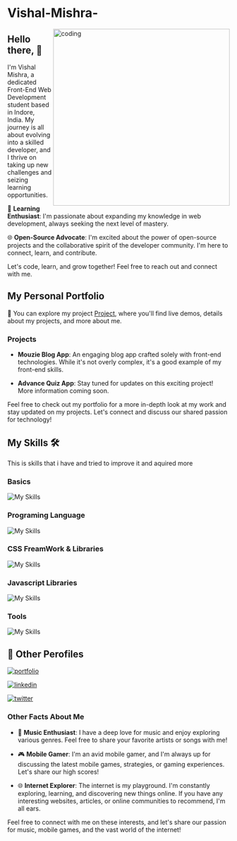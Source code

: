 # Vishal-Mishra-
<img align="right" alt="coding" width="400" src="https://user-images.githubusercontent.com/55389276/140866485-8fb1c876-9a8f-4d6a-98dc-08c4981eaf70.gif">

## Hello there, 👋

I'm Vishal Mishra, a dedicated Front-End Web Development student based in Indore, India. My journey is all about evolving into a skilled developer, and I thrive on taking up new challenges and seizing learning opportunities.

🌱 **Learning Enthusiast**: I'm passionate about expanding my knowledge in web development, always seeking the next level of mastery.

🌐 **Open-Source Advocate**: I'm excited about the power of open-source projects and the collaborative spirit of the developer community. I'm here to connect, learn, and contribute.

Let's code, learn, and grow together! Feel free to reach out and connect with me.



## My Personal Portfolio

🚀 You can explore my project  [Project](https://app.netlify.com/teams/vm938359/overview), where you'll find live demos, details about my projects, and more about me.

### Projects

- **Mouzie Blog App**: An engaging blog app crafted solely with front-end technologies. While it's not overly complex, it's a good example of my front-end skills.

- **Advance Quiz App**: Stay tuned for updates on this exciting project! More information coming soon.

Feel free to check out my portfolio for a more in-depth look at my work and stay updated on my projects. Let's connect and discuss our shared passion for technology!

##  My Skills 🛠

This is skills that i have and tried to improve it and aquired more

### Basics 
![My Skills](https://skillicons.dev/icons?i=html,css)

### Programing Language 

![My Skills](https://skillicons.dev/icons?i=js)

### CSS FreamWork & Libraries

![My Skills](https://skillicons.dev/icons?i=bootstrap,tailwind)

### Javascript Libraries 

![My Skills](https://skillicons.dev/icons?i=react)

### Tools

![My Skills](https://skillicons.dev/icons?i=git,github,vscode,netlify,vercel,)



<!-- ![GitHub stats](https://github-readme-stats.vercel.app/api?username=rjkush17&show_icons=true&hide_border=true) -->



## 🔗 Other Perofiles
[![portfolio](https://img.shields.io/badge/my_portfolio-000?style=for-the-badge&logo=ko-fi&logoColor=white)](https://rishabhkushwah.netlify.app/)

[![linkedin](https://img.shields.io/badge/linkedin-0A66C2?style=for-the-badge&logo=linkedin&logoColor=white)](https://www.linkedin.com/in/rjkush17/)

[![twitter](https://img.shields.io/badge/instagram-1DA1F2?style=for-the-badge&logo=instagram&logoColor=white)](https://www.instagram.com/rjkush17/)

### Other Facts About Me

- 🎵 **Music Enthusiast**: I have a deep love for music and enjoy exploring various genres. Feel free to share your favorite artists or songs with me!

- 🎮 **Mobile Gamer**: I'm an avid mobile gamer, and I'm always up for discussing the latest mobile games, strategies, or gaming experiences. Let's share our high scores!

- 🌐 **Internet Explorer**: The internet is my playground. I'm constantly exploring, learning, and discovering new things online. If you have any interesting websites, articles, or online communities to recommend, I'm all ears.

Feel free to connect with me on these interests, and let's share our passion for music, mobile games, and the vast world of the internet!

